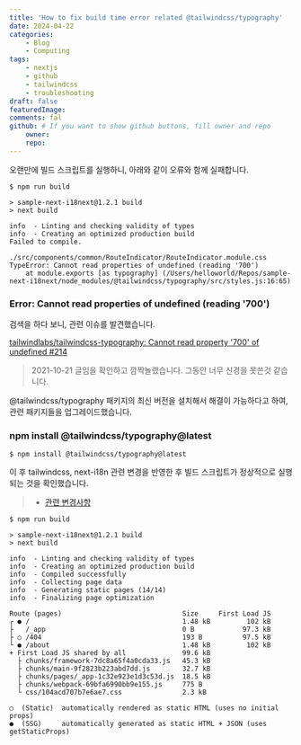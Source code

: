 ```yaml
---
title: 'How to fix build time error related @tailwindcss/typography'
date: 2024-04-22
categories:
    - Blog
    - Computing
tags:
    - nextjs
    - github
    - tailwindcss
    - troubleshooting
draft: false
featuredImage:
comments: fal
github: # If you want to show github buttons, fill owner and repo
    owner:
    repo:
---
```


오랜만에 빌드 스크립트를 실행하니, 아래와 같이 오류와 함께 실패합니다.

```shell
$ npm run build

> sample-next-i18next@1.2.1 build
> next build

info  - Linting and checking validity of types
info  - Creating an optimized production build
Failed to compile.

./src/components/common/RouteIndicator/RouteIndicator.module.css
TypeError: Cannot read properties of undefined (reading '700')
    at module.exports [as typography] (/Users/helloworld/Repos/sample-next-i18next/node_modules/@tailwindcss/typography/src/styles.js:16:65)
```

### Error: Cannot read properties of undefined (reading '700')

검색을 하다 보니, 관련 이슈를 발견했습니다.

[tailwindlabs/tailwindcss-typography: Cannot read property '700' of undefined #214](https://github.com/tailwindlabs/tailwindcss-typography/issues/214)

> 2021-10-21 글임을 확인하고 깜짝놀랬습니다.
> 그동안 너무 신경을 못쓴것 같습니다.

@tailwindcss/typography 패키지의 최신 버전을 설치해서 해결이 가능하다고 하여, 관련 패키지들을 업그레이드했습니다.

### npm install @tailwindcss/typography@latest

```shell
$ npm install @tailwindcss/typography@latest
```

이 후 tailwindcss, next-i18n 관련 변경을 반영한 후 빌드 스크립트가 정상적으로 실행되는 것을 확인했습니다.

> -   [관련 변경사항](https://github.com/bbonkr/sample-next-i18next/pull/106/files)

```shell
$ npm run build

> sample-next-i18next@1.2.1 build
> next build

info  - Linting and checking validity of types
info  - Creating an optimized production build
info  - Compiled successfully
info  - Collecting page data
info  - Generating static pages (14/14)
info  - Finalizing page optimization

Route (pages)                              Size     First Load JS
┌ ● /                                      1.48 kB         102 kB
├   /_app                                  0 B            97.3 kB
├ ○ /404                                   193 B          97.5 kB
└ ● /about                                 1.48 kB         102 kB
+ First Load JS shared by all              99.6 kB
  ├ chunks/framework-7dc8a65f4a0cda33.js   45.3 kB
  ├ chunks/main-9f2823b223abd7dd.js        32.7 kB
  ├ chunks/pages/_app-1c32e923e1d3c53d.js  18.5 kB
  ├ chunks/webpack-69bfa6990bb9e155.js     775 B
  └ css/104acd707b7e6ae7.css               2.3 kB

○  (Static)  automatically rendered as static HTML (uses no initial props)
●  (SSG)     automatically generated as static HTML + JSON (uses getStaticProps)
```
